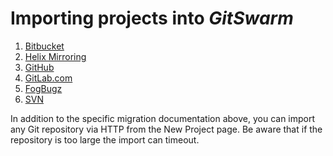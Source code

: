 # Importing projects into $GitSwarm$

1. [Bitbucket](import_projects_from_bitbucket.md)
1. [Helix Mirroring](../helix_mirroring/README.md)
1. [GitHub](import_projects_from_github.md)
1. [GitLab.com](import_projects_from_gitlab_com.md)
1. [FogBugz](import_projects_from_fogbugz.md)
1. [SVN](migrating_from_svn.md)

In addition to the specific migration documentation above, you can import
any Git repository via HTTP from the New Project page. Be aware that if the
repository is too large the import can timeout.
